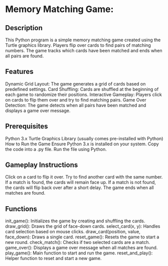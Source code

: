 # Memory Matching Game:
## Description
This Python program is a simple memory matching game created using the Turtle graphics library. Players flip over cards to find pairs of matching numbers. The game tracks which cards have been matched and ends when all pairs are found.

## Features
Dynamic Grid Layout: The game generates a grid of cards based on predefined settings.
Card Shuffling: Cards are shuffled at the beginning of each game to randomize their positions.
Interactive Gameplay: Players click on cards to flip them over and try to find matching pairs.
Game Over Detection: The game detects when all pairs have been matched and displays a game over message.

## Prerequisites
Python 3.x
Turtle Graphics Library (usually comes pre-installed with Python)
How to Run the Game
Ensure Python 3.x is installed on your system.
Copy the code into a .py file.
Run the file using Python.

## Gameplay Instructions
Click on a card to flip it over.
Try to find another card with the same number.
If a match is found, the cards will remain face up.
If a match is not found, the cards will flip back over after a short delay.
The game ends when all matches are found.


## Functions
init_game(): Initializes the game by creating and shuffling the cards.
draw_grid(): Draws the grid of face-down cards.
select_card(x, y): Handles card selection based on mouse clicks.
draw_card(position, value, face_down): Draws a single card.
reset_game(): Resets the game to start a new round.
check_match(): Checks if two selected cards are a match.
game_over(): Displays a game over message when all matches are found.
play_game(): Main function to start and run the game.
reset_and_play(): Helper function to reset and start a new game.
